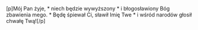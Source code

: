 [p]Mój Pan żyje, * niech będzie wywyższony * i błogosławiony Bóg zbawienia mego. * Będę śpiewał Ci, sławił Imię Twe * i wśród narodów głosił chwałę Twą![/p]